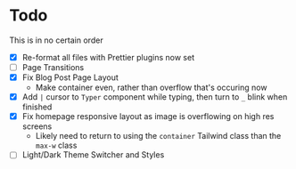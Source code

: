 # Todo

This is in no certain order

- [x] Re-format all files with Prettier plugins now set
- [ ] Page Transitions
- [x] Fix Blog Post Page Layout
  - Make container even, rather than overflow that's occuring now
- [x] Add `|` cursor to `Typer` component while typing, then turn to `_` blink when finished
- [x] Fix homepage responsive layout as image is overflowing on high res screens
  - Likely need to return to using the `container` Tailwind class than the `max-w` class
- [ ] Light/Dark Theme Switcher and Styles